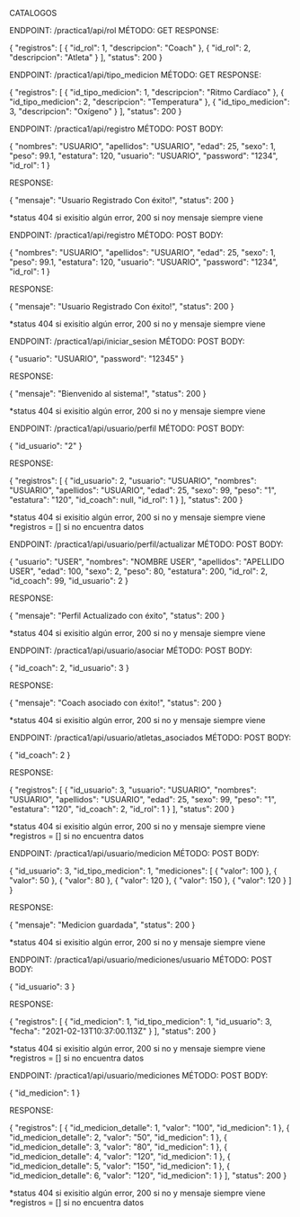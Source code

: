CATALOGOS

ENDPOINT: /practica1/api/rol
MÉTODO: GET
RESPONSE:

{
  "registros": [
    {
      "id_rol": 1,
      "descripcion": "Coach"
    },
    {
      "id_rol": 2,
      "descripcion": "Atleta"
    }
  ],
  "status": 200
}

ENDPOINT: /practica1/api/tipo_medicion
MÉTODO: GET
RESPONSE:

{
  "registros": [
    {
      "id_tipo_medicion": 1,
      "descripcion": "Ritmo Cardíaco"
    },
    {
      "id_tipo_medicion": 2,
      "descripcion": "Temperatura"
    },
    {
      "id_tipo_medicion": 3,
      "descripcion": "Oxígeno"
    }
  ],
  "status": 200
}

ENDPOINT: /practica1/api/registro
MÉTODO: POST
BODY: 

{
    "nombres": "USUARIO",
    "apellidos": "USUARIO",
    "edad": 25,
    "sexo": 1,
    "peso": 99.1,
    "estatura": 120,
    "usuario": "USUARIO",
    "password": "1234",
    "id_rol": 1
}

RESPONSE:

{
    "mensaje": "Usuario Registrado Con éxito!",
    "status": 200
}

*status 404 si exisitio algún error, 200 si noy mensaje siempre viene

ENDPOINT: /practica1/api/registro
MÉTODO: POST
BODY: 

{
    "nombres": "USUARIO",
    "apellidos": "USUARIO",
    "edad": 25,
    "sexo": 1,
    "peso": 99.1,
    "estatura": 120,
    "usuario": "USUARIO",
    "password": "1234",
    "id_rol": 1
}

RESPONSE:

{
    "mensaje": "Usuario Registrado Con éxito!",
    "status": 200
}

*status 404 si exisitio algún error, 200 si no y mensaje siempre viene

ENDPOINT: /practica1/api/iniciar_sesion
MÉTODO: POST
BODY: 

{
    "usuario": "USUARIO",
    "password": "12345"
}

RESPONSE:

{
    "mensaje": "Bienvenido al sistema!",
    "status": 200
}

*status 404 si exisitio algún error, 200 si no y mensaje siempre viene

ENDPOINT: /practica1/api/usuario/perfil
MÉTODO: POST
BODY: 

{
    "id_usuario": "2"
}

RESPONSE:

{
    "registros": [
        {
            "id_usuario": 2,
            "usuario": "USUARIO",
            "nombres": "USUARIO",
            "apellidos": "USUARIO",
            "edad": 25,
            "sexo": 99,
            "peso": "1",
            "estatura": "120",
            "id_coach": null,
            "id_rol": 1
        }
    ],
    "status": 200
}

*status 404 si exisitio algún error, 200 si no y mensaje siempre viene
*registros = [] si no encuentra datos

ENDPOINT: /practica1/api/usuario/perfil/actualizar
MÉTODO: POST
BODY: 

{
    "usuario": "USER",
    "nombres": "NOMBRE USER",
    "apellidos": "APELLIDO USER",
    "edad": 100,
    "sexo": 2,
    "peso": 80,
    "estatura": 200,
    "id_rol": 2,
    "id_coach": 99,
    "id_usuario": 2
}

RESPONSE:

{
    "mensaje": "Perfil Actualizado con éxito",
    "status": 200
}

*status 404 si exisitio algún error, 200 si no y mensaje siempre viene

ENDPOINT: /practica1/api/usuario/asociar
MÉTODO: POST
BODY: 

{
    "id_coach": 2,
    "id_usuario": 3 
}

RESPONSE:

{
    "mensaje": "Coach asociado con éxito!",
    "status": 200
}

*status 404 si exisitio algún error, 200 si no y mensaje siempre viene

ENDPOINT: /practica1/api/usuario/atletas_asociados
MÉTODO: POST
BODY: 

{
    "id_coach": 2
}

RESPONSE:

{
    "registros": [
        {
            "id_usuario": 3,
            "usuario": "USUARIO",
            "nombres": "USUARIO",
            "apellidos": "USUARIO",
            "edad": 25,
            "sexo": 99,
            "peso": "1",
            "estatura": "120",
            "id_coach": 2,
            "id_rol": 1
        }
    ],
    "status": 200
}

*status 404 si exisitio algún error, 200 si no y mensaje siempre viene
*registros = [] si no encuentra datos

ENDPOINT: /practica1/api/usuario/medicion
MÉTODO: POST
BODY: 

{
    "id_usuario": 3,
    "id_tipo_medicion": 1,
    "mediciones": [
        {
            "valor": 100
        },
        {
            "valor": 50
        },
        {
            "valor": 80
        },
        {
            "valor": 120
        },
        {
            "valor": 150
        },
        {
            "valor": 120
        }
    ]
}

RESPONSE:

{
    "mensaje": "Medicion guardada",
    "status": 200
}

*status 404 si exisitio algún error, 200 si no y mensaje siempre viene

ENDPOINT: /practica1/api/usuario/mediciones/usuario
MÉTODO: POST
BODY: 

{
    "id_usuario": 3
}

RESPONSE:

{
    "registros": [
        {
            "id_medicion": 1,
            "id_tipo_medicion": 1,
            "id_usuario": 3,
            "fecha": "2021-02-13T10:37:00.113Z"
        }
    ],
    "status": 200
}

*status 404 si exisitio algún error, 200 si no y mensaje siempre viene
*registros = [] si no encuentra datos

ENDPOINT: /practica1/api/usuario/mediciones
MÉTODO: POST
BODY: 

{
    "id_medicion": 1
}

RESPONSE:

{
    "registros": [
        {
            "id_medicion_detalle": 1,
            "valor": "100",
            "id_medicion": 1
        },
        {
            "id_medicion_detalle": 2,
            "valor": "50",
            "id_medicion": 1
        },
        {
            "id_medicion_detalle": 3,
            "valor": "80",
            "id_medicion": 1
        },
        {
            "id_medicion_detalle": 4,
            "valor": "120",
            "id_medicion": 1
        },
        {
            "id_medicion_detalle": 5,
            "valor": "150",
            "id_medicion": 1
        },
        {
            "id_medicion_detalle": 6,
            "valor": "120",
            "id_medicion": 1
        }
    ],
    "status": 200
}

*status 404 si exisitio algún error, 200 si no y mensaje siempre viene
*registros = [] si no encuentra datos